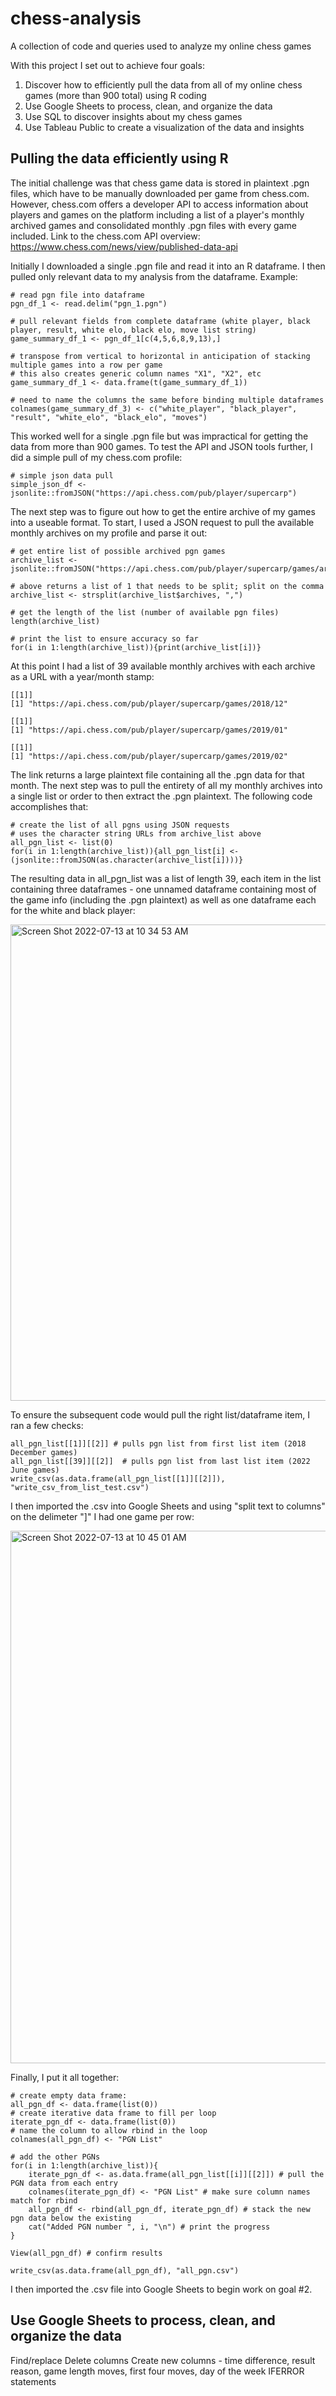 # chess-analysis
A collection of code and queries used to analyze my online chess games

With this project I set out to achieve four goals:
1) Discover how to efficiently pull the data from all of my online chess games (more than 900 total) using R coding
2) Use Google Sheets to process, clean, and organize the data
3) Use SQL to discover insights about my chess games
4) Use Tableau Public to create a visualization of the data and insights

## Pulling the data efficiently using R
The initial challenge was that chess game data is stored in plaintext .pgn files, which have to be manually downloaded per game from chess.com. However, chess.com offers a developer API to access information about players and games on the platform including a list of a player's monthly archived games and consolidated monthly .pgn files with every game included. Link to the chess.com API overview: https://www.chess.com/news/view/published-data-api

Initially I downloaded a single .pgn file and read it into an R dataframe. I then pulled only relevant data to my analysis from the dataframe. Example:

    # read pgn file into dataframe
    pgn_df_1 <- read.delim("pgn_1.pgn")

    # pull relevant fields from complete dataframe (white player, black player, result, white elo, black elo, move list string)
    game_summary_df_1 <- pgn_df_1[c(4,5,6,8,9,13),]

    # transpose from vertical to horizontal in anticipation of stacking multiple games into a row per game
    # this also creates generic column names "X1", "X2", etc
    game_summary_df_1 <- data.frame(t(game_summary_df_1))
    
    # need to name the columns the same before binding multiple dataframes
    colnames(game_summary_df_3) <- c("white_player", "black_player", "result", "white_elo", "black_elo", "moves")

This worked well for a single .pgn file but was impractical for getting the data from more than 900 games. To test the API and JSON tools further, I did a simple pull of my chess.com profile:

    # simple json data pull
    simple_json_df <- jsonlite::fromJSON("https://api.chess.com/pub/player/supercarp")

The next step was to figure out how to get the entire archive of my games into a useable format. To start, I used a JSON request to pull the available monthly archives on my profile and parse it out:

    # get entire list of possible archived pgn games
    archive_list <- jsonlite::fromJSON("https://api.chess.com/pub/player/supercarp/games/archives")
    
    # above returns a list of 1 that needs to be split; split on the comma
    archive_list <- strsplit(archive_list$archives, ",")
    
    # get the length of the list (number of available pgn files)
    length(archive_list)
    
    # print the list to ensure accuracy so far
    for(i in 1:length(archive_list)){print(archive_list[i])}

At this point I had a list of 39 available monthly archives with each archive as a URL with a year/month stamp:

    [[1]]
    [1] "https://api.chess.com/pub/player/supercarp/games/2018/12"

    [[1]]
    [1] "https://api.chess.com/pub/player/supercarp/games/2019/01"

    [[1]]
    [1] "https://api.chess.com/pub/player/supercarp/games/2019/02"

The link returns a large plaintext file containing all the .pgn data for that month. The next step was to pull the entirety of all my monthly archives into a single list or order to then extract the .pgn plaintext. The following code accomplishes that:

    # create the list of all pgns using JSON requests
    # uses the character string URLs from archive_list above
    all_pgn_list <- list(0)
    for(i in 1:length(archive_list)){all_pgn_list[i] <- (jsonlite::fromJSON(as.character(archive_list[i])))}

The resulting data in all_pgn_list was a list of length 39, each item in the list containing three dataframes - one unnamed dataframe containing most of the game info (including the .pgn plaintext) as well as one dataframe each for the white and black player:

<img width="762" alt="Screen Shot 2022-07-13 at 10 34 53 AM" src="https://user-images.githubusercontent.com/109003416/178760048-e6eca49c-260f-411e-b5fb-08d0452b308c.png">

To ensure the subsequent code would pull the right list/dataframe item, I ran a few checks:

    all_pgn_list[[1]][[2]] # pulls pgn list from first list item (2018 December games)
    all_pgn_list[[39]][[2]]  # pulls pgn list from last list item (2022 June games)
    write_csv(as.data.frame(all_pgn_list[[1]][[2]]), "write_csv_from_list_test.csv")

I then imported the .csv into Google Sheets and using "split text to columns" on the delimeter "]" I had one game per row:

<img width="852" alt="Screen Shot 2022-07-13 at 10 45 01 AM" src="https://user-images.githubusercontent.com/109003416/178762427-4899b746-5141-4f1a-a513-87dc7d274a4d.png">

Finally, I put it all together:

    # create empty data frame:
    all_pgn_df <- data.frame(list(0))
    # create iterative data frame to fill per loop
    iterate_pgn_df <- data.frame(list(0))
    # name the column to allow rbind in the loop
    colnames(all_pgn_df) <- "PGN List"

    # add the other PGNs
    for(i in 1:length(archive_list)){
        iterate_pgn_df <- as.data.frame(all_pgn_list[[i]][[2]]) # pull the PGN data from each entry
        colnames(iterate_pgn_df) <- "PGN List" # make sure column names match for rbind
        all_pgn_df <- rbind(all_pgn_df, iterate_pgn_df) # stack the new pgn data below the existing
        cat("Added PGN number ", i, "\n") # print the progress
    }
    
    View(all_pgn_df) # confirm results

    write_csv(as.data.frame(all_pgn_df), "all_pgn.csv")

I then imported the .csv file into Google Sheets to begin work on goal #2.

## Use Google Sheets to process, clean, and organize the data

Find/replace
Delete columns
Create new columns - time difference, result reason, game length moves, first four moves, day of the week
IFERROR statements
